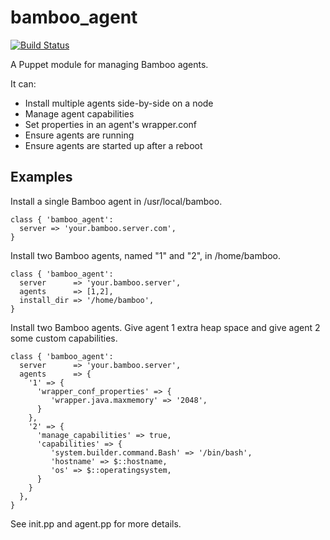 bamboo_agent
============

[![Build Status](https://travis-ci.org/kayakco/puppet-bamboo_agent.png)](https://travis-ci.org/kayakco/puppet-bamboo_agent)

A Puppet module for managing Bamboo agents.

It can:
  - Install multiple agents side-by-side on a node
  - Manage agent capabilities
  - Set properties in an agent's wrapper.conf
  - Ensure agents are running
  - Ensure agents are started up after a reboot

Examples
--------

Install a single Bamboo agent in /usr/local/bamboo.

```
class { 'bamboo_agent':
  server => 'your.bamboo.server.com',
}
```

Install two Bamboo agents, named "1" and "2", in /home/bamboo.

```
class { 'bamboo_agent':
  server      => 'your.bamboo.server',
  agents      => [1,2],
  install_dir => '/home/bamboo',
}
```

Install two Bamboo agents. Give agent 1 extra heap space and give
agent 2 some custom capabilities.

```
class { 'bamboo_agent':
  server      => 'your.bamboo.server',
  agents      => {
    '1' => {
      'wrapper_conf_properties' => {
         'wrapper.java.maxmemory' => '2048',
      }
    },
    '2' => {
      'manage_capabilities' => true,
      'capabilities' => {
         'system.builder.command.Bash' => '/bin/bash',
         'hostname' => $::hostname,
         'os' => $::operatingsystem,
      }
    }
  },
}
```

See init.pp and agent.pp for more details.
